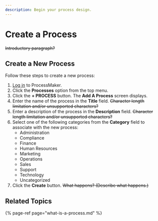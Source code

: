 ```yaml
---
description: Begin your process design.
---
```


# Create a Process

~~Introductory paragraph?~~

## Create a New Process

Follow these steps to create a new process:

1. [Log in](../../using-processmaker/log-in.md#log-in) to ProcessMaker.
2. Click the **Processes** option from the top menu.
3. Click the **+ PROCESS** button. The **Add A Process** screen displays.
4. Enter the name of the process in the **Title** field. ~~Character length limitation and/or unsupported characters?~~
5. Enter a description of the process in the **Description** field. ~~Character length limitation and/or unsupported characters?~~
6. Select one of the following categories from the **Category** field to associate with the new process:
   * Administration
   * Compliance
   * Finance 
   * Human Resources
   * Marketing
   * Operations 
   * Sales
   * Support
   * Technology
   * Uncategorized
7. Click the **Create** button. ~~What happens? \(Describe what happens.\)~~

## Related Topics

{% page-ref page="what-is-a-process.md" %}



